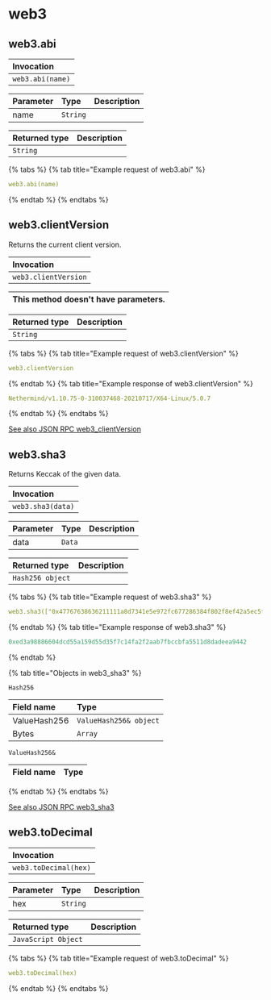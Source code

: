 # web3


## web3.abi

| Invocation |
| :--- |
| `web3.abi(name)` |

| Parameter | Type | Description |
| :--- | :--- | :--- |
| name | `String` |  |

| Returned type | Description |
| :--- | :--- |
| `String` |  |

{% tabs %}
{% tab title="Example request of web3.abi" %}
```yaml
web3.abi(name)
```
{% endtab %}
{% endtabs %}



## web3.clientVersion

Returns the current client version. 


| Invocation |
| :--- |
| `web3.clientVersion` |

| This method doesn't have parameters. |
| :--- |

| Returned type | Description |
| :--- | :--- |
| `String` |  |

{% tabs %}
{% tab title="Example request of web3.clientVersion" %}
```yaml
web3.clientVersion
```
{% endtab %}
{% tab title="Example response of web3.clientVersion" %}
```yaml
Nethermind/v1.10.75-0-310037468-20210717/X64-Linux/5.0.7
```
{% endtab %}
{% endtabs %}

[See also JSON RPC web3_clientVersion](https://docs.nethermind.io/nethermind/ethereum-client/json-rpc/web3#web3_clientversion)


## web3.sha3

Returns Keccak of the given data. 


| Invocation |
| :--- |
| `web3.sha3(data)` |

| Parameter | Type | Description |
| :--- | :--- | :--- |
| data | `Data` |  |

| Returned type | Description |
| :--- | :--- |
| `Hash256 object` |  |

{% tabs %}
{% tab title="Example request of web3.sha3" %}
```yaml
web3.sha3(["0x47767638636211111a8d7341e5e972fc677286384f802f8ef42a5ec5f03bbfa254cb01abc"])
```
{% endtab %}
{% tab title="Example response of web3.sha3" %}
```yaml
0xed3a98886604dcd55a159d55d35f7c14fa2f2aab7fbccbfa5511d8dadeea9442
```
{% endtab %}

{% tab title="Objects in web3_sha3" %}

`Hash256`

| Field name | Type |
| :--- | :--- |
| ValueHash256 | `ValueHash256& object` |
| Bytes | `Array` |

`ValueHash256&`

| Field name | Type |
| :--- | :--- |
{% endtab %}
{% endtabs %}

[See also JSON RPC web3_sha3](https://docs.nethermind.io/nethermind/ethereum-client/json-rpc/web3#web3_sha3)

## web3.toDecimal

| Invocation |
| :--- |
| `web3.toDecimal(hex)` |

| Parameter | Type | Description |
| :--- | :--- | :--- |
| hex | `String` |  |

| Returned type | Description |
| :--- | :--- |
| `JavaScript Object` |  |

{% tabs %}
{% tab title="Example request of web3.toDecimal" %}
```yaml
web3.toDecimal(hex)
```
{% endtab %}
{% endtabs %}

